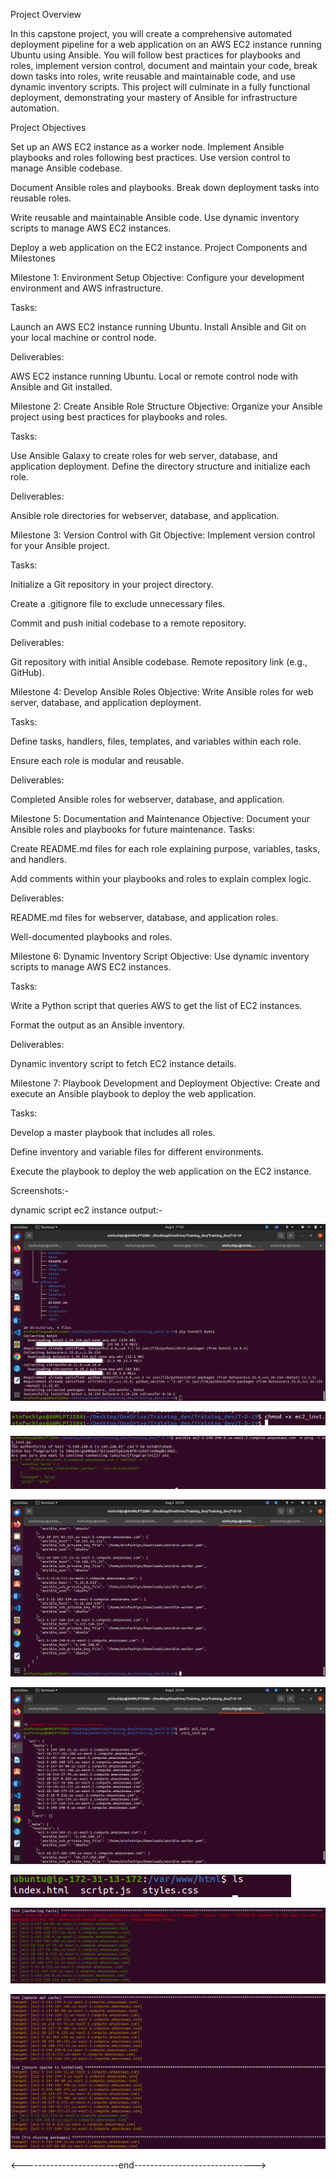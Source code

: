 Project Overview

In this capstone project, you will create a comprehensive automated deployment pipeline for a web application on an AWS EC2 instance running Ubuntu using Ansible. You will follow best practices for playbooks and roles, implement version control, document and maintain your code, break down tasks into roles, write reusable and maintainable code, and use dynamic inventory scripts. This project will culminate in a fully functional deployment, demonstrating your mastery of Ansible for infrastructure automation.

Project Objectives

Set up an AWS EC2 instance as a worker node.
Implement Ansible playbooks and roles following best practices.
Use version control to manage Ansible codebase.

Document Ansible roles and playbooks.
Break down deployment tasks into reusable roles.

Write reusable and maintainable Ansible code.
Use dynamic inventory scripts to manage AWS EC2 instances.

Deploy a web application on the EC2 instance.
Project Components and Milestones

Milestone 1: Environment Setup
Objective: Configure your development environment and AWS infrastructure.

Tasks:

Launch an AWS EC2 instance running Ubuntu.
Install Ansible and Git on your local machine or control node.

Deliverables:

AWS EC2 instance running Ubuntu.
Local or remote control node with Ansible and Git installed.

Milestone 2: Create Ansible Role Structure
Objective: Organize your Ansible project using best practices for playbooks and roles.

Tasks:

Use Ansible Galaxy to create roles for web server, database, and application deployment.
Define the directory structure and initialize each role.

Deliverables:

Ansible role directories for webserver, database, and application.

Milestone 3: Version Control with Git
Objective: Implement version control for your Ansible project.

Tasks:

Initialize a Git repository in your project directory.

Create a .gitignore file to exclude unnecessary files.

Commit and push initial codebase to a remote repository.

Deliverables:

Git repository with initial Ansible codebase.
Remote repository link (e.g., GitHub).


Milestone 4: Develop Ansible Roles
Objective: Write Ansible roles for web server, database, and application deployment.

Tasks:

Define tasks, handlers, files, templates, and variables within each role.

Ensure each role is modular and reusable.

Deliverables:

Completed Ansible roles for webserver, database, and application.

Milestone 5: Documentation and Maintenance
Objective: Document your Ansible roles and playbooks for future maintenance.
Tasks:

Create README.md files for each role explaining purpose, variables, tasks, and handlers.

Add comments within your playbooks and roles to explain complex logic.

Deliverables:


README.md files for webserver, database, and application roles.

Well-documented playbooks and roles.

Milestone 6: Dynamic Inventory Script
Objective: Use dynamic inventory scripts to manage AWS EC2 instances.

Tasks:

Write a Python script that queries AWS to get the list of EC2 instances.

Format the output as an Ansible inventory.

Deliverables:

Dynamic inventory script to fetch EC2 instance details.

Milestone 7: Playbook Development and Deployment
Objective: Create and execute an Ansible playbook to deploy the web application.

Tasks:

Develop a master playbook that includes all roles.

Define inventory and variable files for different environments.

Execute the playbook to deploy the web application on the EC2 instance.


Screenshots:-

dynamic script ec2 instance output:-

![alt text](<images/Screenshot from 2024-08-06 17-05-38.png>)

![alt text](<images/Screenshot from 2024-08-06 17-06-26.png>)

![alt text](<images/Screenshot from 2024-08-06 18-02-35.png>)

![alt text](<images/Screenshot from 2024-08-06 23-34-51.png>)

![alt text](<images/Screenshot from 2024-08-06 23-34-59.png>)

![alt text](<images/Screenshot from 2024-08-07 00-23-36.png>)

![alt text](<images/Screenshot from 2024-08-07 09-52-46.png>)

![alt text](<images/Screenshot from 2024-08-07 09-52-55.png>)

<------------------------end------------------------------>
